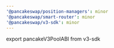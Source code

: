 ```yaml
---
'@pancakeswap/position-managers': minor
'@pancakeswap/smart-router': minor
'@pancakeswap/v3-sdk': minor
---
```


export pancakeV3PoolABI from v3-sdk
